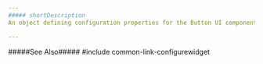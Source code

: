 ```yaml
---
##### shortDescription
An object defining configuration properties for the Button UI component.

---
```

#####See Also#####
#include common-link-configurewidget
